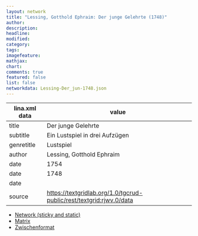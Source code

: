 ```yaml
---
layout: network
title: "Lessing, Gotthold Ephraim: Der junge Gelehrte (1748)"
author:
description:
headline:
modified:
category:
tags:
imagefeature: 
mathjax: 
chart: 
comments: true
featured: false
list: false
networkdata: Lessing-Der_jun-1748.json
---
```

lina.xml data  | value
------------- | -------------
title|Der junge Gelehrte
subtitle|Ein Lustspiel in drei Aufzügen
genretitle|Lustspiel
author|Lessing, Gotthold Ephraim
date|1754
date|1748
date|
source|https://textgridlab.org/1.0/tgcrud-public/rest/textgrid:rjwv.0/data


* [Network (sticky and static)](/network0008)
* [Matrix](/matrix0008)
* [Zwischenformat](/lina0008 )
